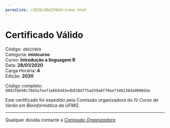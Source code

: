 ```yaml
---
permalink: /2020/d0d259b9/index.html
---
```


# Certificado Válido

Código: `d0d259b9`<br>
Categoria: **minicurso**<br>
Curso: **Introdução a linguagem R**<br>
Data: **28/01/2020**<br>
Carga Horária: **4**<br>
Edição: **2020**<br>


Código completo: `d0d259b98c70d3afeef1e6b54d3edb810d7f5ad39a6f70ae7348138dad090d3e`


Este certificado foi expedido pela Comissão organizadora do *IV Curso de Verão em Bioinformática da UFMG*.

----

Qualquer dúvida contacte a [_Comissão Organizadora_](<mailto:cursobioinfoufmg@gmail.com$subject=[Certificados]>)

